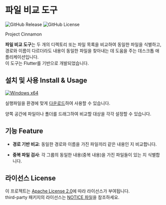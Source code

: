 # 파일 비교 도구
![GitHub Release](https://img.shields.io/github/v/release/lucusowl/cinnamon)
![GitHub License](https://img.shields.io/github/license/lucusowl/cinnamon)

Project Cinnamon  

**파일 비교 도구**는 두 개의 디렉토리 또는 파일 목록을 비교하여 동일한 파일을 식별하고, 경로와 이름이 다르더라도 내용이 동일한 파일을 찾아내는 데 도움을 주는 데스크톱 애플리케이션입니다.  
이 도구는 Flutter를 기반으로 개발되었습니다.  

## 설치 및 사용 Install & Usage
[![Windows x64](https://img.shields.io/badge/Windows_x64-blue.svg)](https://github.com/lucusowl/cinnamon/releases/download/v1.1.1/release-v1.1.1-windows-x64.zip)

실행파일을 환경에 맞게 [다운로드](https://github.com/lucusowl/cinnamon/releases/latest/)하여 사용할 수 있습니다.  

양쪽 공간에 파일이나 폴더를 드래그하여 비교할 대상을 각각 설정할 수 있습니다.  

## 기능 Feature

- **경로 기반 비교**: 동일한 경로와 이름을 가진 파일끼리 같은 내용인 지 비교합니다.

- **중복 파일 검사**: 각 그룹의 동일한 내용(중복 내용)을 가진 파일들이 있는 지 식별합니다.

## 라이선스 License

이 프로젝트는 [Apache License 2.0](LICENSE)에 따라 라이선스가 부여됩니다.  
third-party 패키지의 라이선스는 [NOTICE 파일](NOTICE)을 참조하세요.  